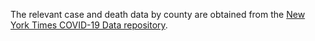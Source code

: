 The relevant case and death data by county are obtained from the [New York Times COVID-19 Data repository](https://github.com/nytimes/covid-19-data).
